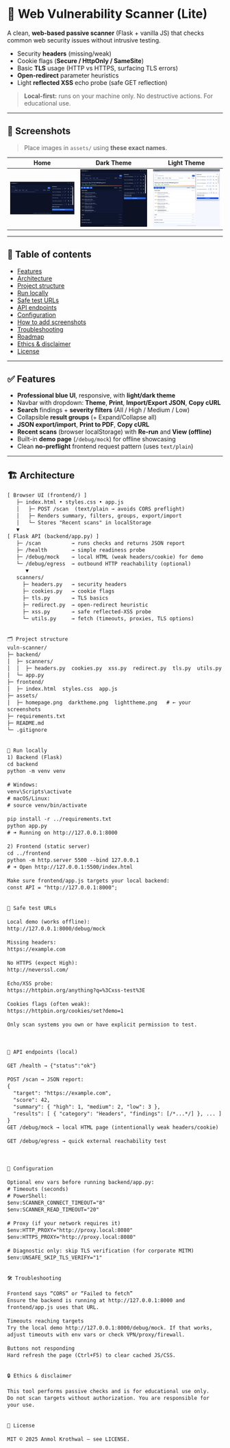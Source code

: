 # 🔎 Web Vulnerability Scanner (Lite)

A clean, **web-based passive scanner** (Flask + vanilla JS) that checks common web security issues without intrusive testing.

- Security **headers** (missing/weak)
- Cookie flags (**Secure / HttpOnly / SameSite**)
- Basic **TLS** usage (HTTP vs HTTPS, surfacing TLS errors)
- **Open-redirect** parameter heuristics
- Light **reflected XSS** echo probe (safe GET reflection)

> **Local-first:** runs on your machine only. No destructive actions. For educational use.

---

## 📸 Screenshots

> Place images in `assets/` using **these exact names**.

| Home | Dark Theme | Light Theme |
|:---:|:---:|:---:|
| ![Home](assets/Homepage.png) | ![Dark Theme](assets/darktheme.png) | ![Light Theme](assets/lighttheme.png) |

---

## 🧭 Table of contents

- [Features](#-features)
- [Architecture](#-architecture)
- [Project structure](#-project-structure)
- [Run locally](#-run-locally)
- [Safe test URLs](#-safe-test-urls)
- [API endpoints](#-api-endpoints)
- [Configuration](#-configuration)
- [How to add screenshots](#-how-to-add-screenshots)
- [Troubleshooting](#-troubleshooting)
- [Roadmap](#-roadmap)
- [Ethics & disclaimer](#-ethics--disclaimer)
- [License](#-license)

---

## ✅ Features

- **Professional blue UI**, responsive, with **light/dark theme**
- Navbar with dropdown: **Theme**, **Print**, **Import/Export JSON**, **Copy cURL**
- **Search** findings + **severity filters** (All / High / Medium / Low)
- Collapsible **result groups** (+ Expand/Collapse all)
- **JSON export/import**, **Print to PDF**, **Copy cURL**
- **Recent scans** (browser localStorage) with **Re-run** and **View (offline)**
- Built-in **demo page** (`/debug/mock`) for offline showcasing
- Clean **no-preflight** frontend request pattern (uses `text/plain`)

---

## 🏗 Architecture

```text
[ Browser UI (frontend/) ]
   ├─ index.html • styles.css • app.js
   │   ├─ POST /scan  (text/plain → avoids CORS preflight)
   │   ├─ Renders summary, filters, groups, export/import
   │   └─ Stores "Recent scans" in localStorage
   ▼
[ Flask API (backend/app.py) ]
   ├─ /scan          → runs checks and returns JSON report
   ├─ /health        → simple readiness probe
   ├─ /debug/mock    → local HTML (weak headers/cookie) for demo
   └─ /debug/egress  → outbound HTTP reachability (optional)
      ▼
   scanners/
     ├─ headers.py   → security headers
     ├─ cookies.py   → cookie flags
     ├─ tls.py       → TLS basics
     ├─ redirect.py  → open-redirect heuristic
     ├─ xss.py       → safe reflected-XSS probe
     └─ utils.py     → fetch (timeouts, proxies, TLS options)


🗂 Project structure
vuln-scanner/
├─ backend/
│  ├─ scanners/
│  │  ├─ headers.py  cookies.py  xss.py  redirect.py  tls.py  utils.py
│  └─ app.py
├─ frontend/
│  ├─ index.html  styles.css  app.js
├─ assets/
│  ├─ homepage.png  darktheme.png  lighttheme.png   # ← your screenshots
├─ requirements.txt
├─ README.md
└─ .gitignore


🚀 Run locally
1) Backend (Flask)
cd backend
python -m venv venv

# Windows:
venv\Scripts\activate
# macOS/Linux:
# source venv/bin/activate

pip install -r ../requirements.txt
python app.py
# ➜ Running on http://127.0.0.1:8000

2) Frontend (static server)
cd ../frontend
python -m http.server 5500 --bind 127.0.0.1
# ➜ Open http://127.0.0.1:5500/index.html

Make sure frontend/app.js targets your local backend:
const API = "http://127.0.0.1:8000";


🧪 Safe test URLs

Local demo (works offline):
http://127.0.0.1:8000/debug/mock

Missing headers:
https://example.com

No HTTPS (expect High):
http://neverssl.com/

Echo/XSS probe:
https://httpbin.org/anything?q=%3Cxss-test%3E

Cookies flags (often weak):
https://httpbin.org/cookies/set?demo=1

Only scan systems you own or have explicit permission to test.



📡 API endpoints (local)

GET /health → {"status":"ok"}

POST /scan → JSON report:
{
  "target": "https://example.com",
  "score": 42,
  "summary": { "high": 1, "medium": 2, "low": 3 },
  "results": [ { "category": "Headers", "findings": [/*...*/] }, ... ]
}
GET /debug/mock → local HTML page (intentionally weak headers/cookie)

GET /debug/egress → quick external reachability test



🔧 Configuration

Optional env vars before running backend/app.py:
# Timeouts (seconds)
# PowerShell:
$env:SCANNER_CONNECT_TIMEOUT="8"
$env:SCANNER_READ_TIMEOUT="20"

# Proxy (if your network requires it)
$env:HTTP_PROXY="http://proxy.local:8080"
$env:HTTPS_PROXY="http://proxy.local:8080"

# Diagnostic only: skip TLS verification (for corporate MITM)
$env:UNSAFE_SKIP_TLS_VERIFY="1"


🛠 Troubleshooting

Frontend says “CORS” or “Failed to fetch”
Ensure the backend is running at http://127.0.0.1:8000 and frontend/app.js uses that URL.

Timeouts reaching targets
Try the local demo http://127.0.0.1:8000/debug/mock. If that works, adjust timeouts with env vars or check VPN/proxy/firewall.

Buttons not responding
Hard refresh the page (Ctrl+F5) to clear cached JS/CSS.


🔒 Ethics & disclaimer

This tool performs passive checks and is for educational use only.
Do not scan targets without authorization. You are responsible for your use.


📜 License

MIT © 2025 Anmol Krothwal — see LICENSE.


